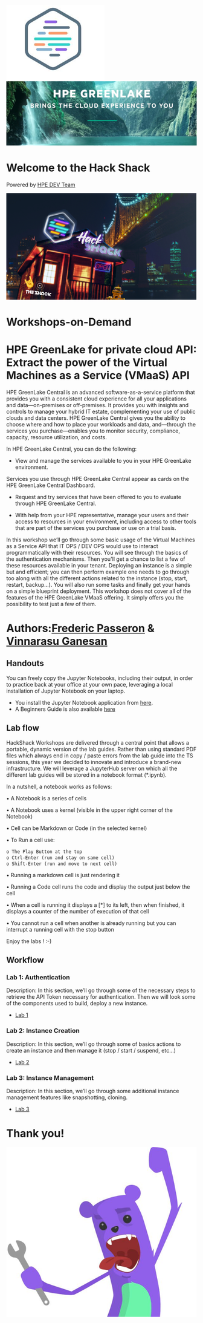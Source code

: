 ![HPEDEVlogo](Pictures/hpedevlogo-NB.JPG)       ![GreenLake](Pictures/greenlake-hero.jpg)

# Welcome to the Hack Shack
Powered by [HPE DEV Team](https://hpedev.io)

<p align="center">
  <img src="Pictures/hackshackdisco.png">
  
</p>

# Workshops-on-Demand

# HPE GreenLake for private cloud API: Extract the power of the Virtual Machines as a Service (VMaaS) API
HPE GreenLake Central is an advanced software-as-a-service platform that provides you with a consistent cloud experience for all your applications and data—on-premises or off-premises. It provides you with insights and controls to manage your hybrid IT estate, complementing your use of public clouds and data centers. HPE GreenLake Central gives you the ability to choose where and how to place your workloads and data, and—through the services you purchase—enables you to monitor security, compliance, capacity, resource utilization, and costs.

In HPE GreenLake Central, you can do the following:

- View and manage the services available to you in your HPE GreenLake environment.

Services you use through HPE GreenLake Central appear as cards on the HPE GreenLake Central Dashboard.

- Request and try services that have been offered to you to evaluate through HPE GreenLake Central.

- With help from your HPE representative, manage your users and their access to resources in your environment, including access to other tools that are part of the services you purchase or use on a trial basis.

In this workshop we’ll go through some basic usage of the Virtual Machines as a Service API that IT OPS / DEV OPS would use to interact programmatically with their resources. You will see through the basics of the authentication mechanisms. Then you'll get a chance to list a few of these resources available in your tenant. Deploying an instance is a simple but and efficient; you can then perform example one needs to go through too along with all the different actions related to the instance (stop, start, restart, backup...). You will also run some tasks and finally get your hands on a simple blueprint deployment. This workshop does not cover all of the features of the HPE GreenLake VMaaS offering. It simply offers you the possibility to test just a few of them.

# Authors:[Frederic Passeron](mailto:frederic.passeron@hpe.com)    &     [Vinnarasu Ganesan](mailto:vinnarasu.ganesan@hpe.com)

## Handouts
You can freely copy the Jupyter Notebooks, including their output, in order to practice back at your office at your own pace, leveraging a local installation of Jupyter Notebook on your laptop.
- You install the Jupyter Notebook application from [here](https://jupyter.org/install). 
- A Beginners Guide is also available [here](https://jupyter-notebook-beginner-guide.readthedocs.io/en/latest/what_is_jupyter.html)


## Lab flow
HackShack Workshops are delivered through a central point that allows a portable, dynamic version of the lab guides. Rather than using standard PDF files which always end in copy / paste errors from the lab guide into the TS sessions, this year we decided to innovate and introduce a brand-new infrastructure. We will leverage a JupyterHub server on which all the different lab guides will be stored in a notebook format (*.ipynb).

In a nutshell, a notebook works as follows:

• A Notebook is a series of cells

• A Notebook uses a kernel (visible in the upper right corner of the Notebook)

• Cell can be Markdown or Code (in the selected kernel)

• To Run a cell use:

    o The Play Button at the top
    o Ctrl-Enter (run and stay on same cell)
    o Shift-Enter (run and move to next cell)
    
• Running a markdown cell is just rendering it

• Running a Code cell runs the code and display the output just below the cell

• When a cell is running it displays a [*] to its left, then when finished, it displays a counter of the number of execution of that cell

• You cannot run a cell when another is already running but you can interrupt a running cell with the stop button

Enjoy the labs ! :-)


## Workflow

### Lab 1: Authentication
Description: In this section, we’ll go through some of the necessary steps to retrieve the API Token necessary for authentication. Then we will look some of the components used to build, deploy a new instance.
* [Lab 1](1-WKSHP-VMAAS-Authentification.ipynb)

### Lab 2: Instance Creation
Description: In this section, we’ll go through some of basics actions to create an instance and then manage it (stop / start / suspend, etc...)
* [Lab 2](2-WKSHP-WKSHP-VMAAS-Instance.ipynb)

### Lab 3: Instance Management
Description: In this section, we’ll go through some additional instance management features like snapshotting, cloning.
* [Lab 3](3-WKSHP-VMAAS-Instance-Advanced.ipynb)


# Thank you!
![grommet.JPG](Pictures/grommet.JPG)
